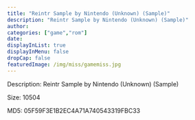 ```yaml
---
title: "Reintr Sample by Nintendo (Unknown) (Sample)"
description: "Reintr Sample by Nintendo (Unknown) (Sample)"
author: 
categories: ["game","rom"]
date: 
displayInList: true
displayInMenu: false
dropCap: false
featuredImage: /img/miss/gamemiss.jpg
---
```


Description: Reintr Sample by Nintendo (Unknown) (Sample)

Size: 10504

MD5: 05F59F3E1B2EC4A71A740543319FBC33

